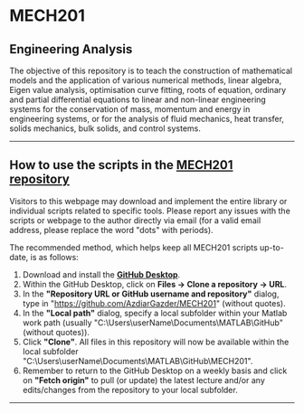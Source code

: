 # MECH201
 ## Engineering Analysis

The objective of this repository is to teach the construction of mathematical models and the application of various numerical methods, linear algebra, Eigen value analysis, optimisation curve fitting, roots of equation, ordinary and partial differential equations to linear and non-linear engineering systems for the conservation of mass, momentum and energy in engineering systems, or for the analysis of fluid mechanics, heat transfer, solids mechanics, bulk solids, and control systems. 

---

## How to use the scripts in the [**MECH201 repository**](https://github.com/AzdiarGazder/MECH201)
Visitors to this webpage may download and implement the entire library or individual scripts related to specific tools. Please report any issues with the scripts or webpage to the author directly via email (for a valid email address, please replace the word "dots" with periods).

The recommended method, which helps keep all MECH201 scripts up-to-date, is as follows: 
1. Download and install the [**GitHub Desktop**](https://desktop.github.com/).
2. Within the GitHub Desktop, click on **Files -> Clone a repository -> URL**.
3. In the **"Repository URL or GitHub username and repository"** dialog, type in "https://github.com/AzdiarGazder/MECH201" (without quotes).
4. In the **"Local path"** dialog, specify a local subfolder within your Matlab work path (usually "C:\Users\userName\Documents\MATLAB\GitHub" (without quotes)).
5. Click **"Clone"**. All files in this repository will now be available within the local subfolder "C:\Users\userName\Documents\MATLAB\GitHub\MECH201".
6. Remember to return to the GitHub Desktop on a weekly basis and click on **"Fetch origin"** to pull (or update) the latest lecture and/or any edits/changes from the repository to your local subfolder. 

---
